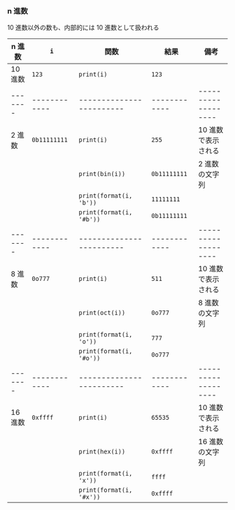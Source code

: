 ### n 進数

10 進数以外の数も、内部的には 10 進数として扱われる

| n 進数  | `i`          | 関数                     | 結果         | 備考                |
| ------- | ------------ | ------------------------ | ------------ | ------------------- |
| 10 進数 | `123`        | `print(i)`               | `123`        |                     |
| ------- | ------------ | ------------------------ | ------------ | ------------------- |
| 2 進数  | `0b11111111` | `print(i)`               | `255`        | 10 進数で表示される |
|         |              | `print(bin(i))`          | `0b11111111` | 2 進数の文字列      |
|         |              | `print(format(i, 'b'))`  | `11111111`   |                     |
|         |              | `print(format(i, '#b'))` | `0b11111111` |                     |
| ------- | ------------ | ------------------------ | ------------ | ------------------- |
| 8 進数  | `0o777`      | `print(i)`               | `511`        | 10 進数で表示される |
|         |              | `print(oct(i))`          | `0o777`      | 8 進数の文字列      |
|         |              | `print(format(i, 'o'))`  | `777`        |                     |
|         |              | `print(format(i, '#o'))` | `0o777`      |                     |
| ------- | ------------ | ------------------------ | ------------ | ------------------- |
| 16 進数 | `0xffff`     | `print(i)`               | `65535`      | 10 進数で表示される |
|         |              | `print(hex(i))`          | `0xffff`     | 16 進数の文字列     |
|         |              | `print(format(i, 'x'))`  | `ffff`       |                     |
|         |              | `print(format(i, '#x'))` | `0xffff`     |                     |
